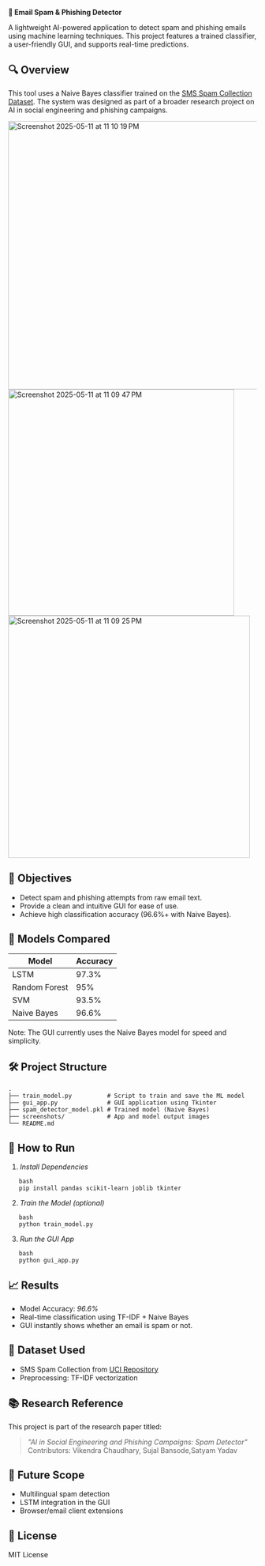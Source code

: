  **📧 Email Spam & Phishing Detector**

A lightweight AI-powered application to detect spam and phishing emails using machine learning techniques. This project features a trained classifier, a user-friendly GUI, and supports real-time predictions.

## 🔍 Overview

This tool uses a Naive Bayes classifier trained on the [SMS Spam Collection Dataset](https://raw.githubusercontent.com/justmarkham/pycon-2016-tutorial/master/data/sms.tsv). The system was designed as part of a broader research project on AI in social engineering and phishing campaigns.

<img width="543" alt="Screenshot 2025-05-11 at 11 10 19 PM" src="https://github.com/user-attachments/assets/450d8cf3-b102-447f-a6b2-73d9baec3eaa" />
<img width="458" alt="Screenshot 2025-05-11 at 11 09 47 PM" src="https://github.com/user-attachments/assets/d4b59d78-bb97-4b7d-83e3-e3f115897df6" />
<img width="490" alt="Screenshot 2025-05-11 at 11 09 25 PM" src="https://github.com/user-attachments/assets/4c8b6128-9b82-4a3c-9b70-cb4f4528e1a5" />

## 🎯 Objectives

* Detect spam and phishing attempts from raw email text.
* Provide a clean and intuitive GUI for ease of use.
* Achieve high classification accuracy (96.6%+ with Naive Bayes).

## 🧠 Models Compared

| Model         | Accuracy |
| ------------- | -------- |
| LSTM          | 97.3%    |
| Random Forest | 95%      |
| SVM           | 93.5%    |
| Naive Bayes   | 96.6%    |

Note: The GUI currently uses the Naive Bayes model for speed and simplicity.

## 🛠️ Project Structure

```
.
├── train_model.py          # Script to train and save the ML model
├── gui_app.py              # GUI application using Tkinter
├── spam_detector_model.pkl # Trained model (Naive Bayes)
├── screenshots/            # App and model output images
└── README.md
```

## 🚀 How to Run

1. *Install Dependencies*
```
   bash
   pip install pandas scikit-learn joblib tkinter
```   

2. *Train the Model (optional)*
```
   bash
   python train_model.py
 ```  

3. *Run the GUI App*
```
   bash
   python gui_app.py
```   

## 📈 Results

* Model Accuracy: *96.6%*
* Real-time classification using TF-IDF + Naive Bayes
* GUI instantly shows whether an email is spam or not.

## 🧪 Dataset Used

* SMS Spam Collection from [UCI Repository](https://archive.ics.uci.edu/ml/datasets/sms+spam+collection)
* Preprocessing: TF-IDF vectorization

## 📚 Research Reference

This project is part of the research paper titled:

> *"AI in Social Engineering and Phishing Campaigns: Spam Detector"*
> Contributors: Vikendra Chaudhary, Sujal Bansode,Satyam Yadav

## 🧭 Future Scope

* Multilingual spam detection
* LSTM integration in the GUI
* Browser/email client extensions


## 📜 License

MIT License

